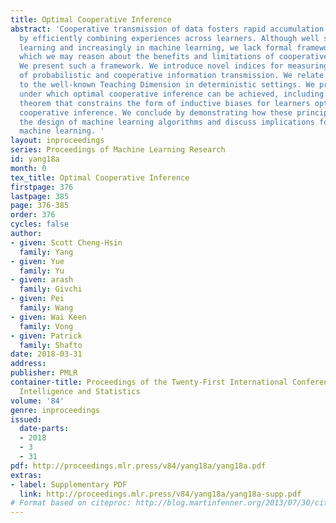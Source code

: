 ```yaml
---
title: Optimal Cooperative Inference
abstract: 'Cooperative transmission of data fosters rapid accumulation of knowledge
  by efficiently combining experiences across learners. Although well studied in human
  learning and increasingly in machine learning, we lack formal frameworks through
  which we may reason about the benefits and limitations of cooperative inference.
  We present such a framework. We introduce novel indices for measuring the effectiveness
  of probabilistic and cooperative information transmission. We relate our indices
  to the well-known Teaching Dimension in deterministic settings. We prove conditions
  under which optimal cooperative inference can be achieved, including a representation
  theorem that constrains the form of inductive biases for learners optimized for
  cooperative inference. We conclude by demonstrating how these principles may inform
  the design of machine learning algorithms and discuss implications for human and
  machine learning. '
layout: inproceedings
series: Proceedings of Machine Learning Research
id: yang18a
month: 0
tex_title: Optimal Cooperative Inference
firstpage: 376
lastpage: 385
page: 376-385
order: 376
cycles: false
author:
- given: Scott Cheng-Hsin
  family: Yang
- given: Yue
  family: Yu
- given: arash
  family: Givchi
- given: Pei
  family: Wang
- given: Wai Keen
  family: Vong
- given: Patrick
  family: Shafto
date: 2018-03-31
address: 
publisher: PMLR
container-title: Proceedings of the Twenty-First International Conference on Artficial
  Intelligence and Statistics
volume: '84'
genre: inproceedings
issued:
  date-parts:
  - 2018
  - 3
  - 31
pdf: http://proceedings.mlr.press/v84/yang18a/yang18a.pdf
extras:
- label: Supplementary PDF
  link: http://proceedings.mlr.press/v84/yang18a/yang18a-supp.pdf
# Format based on citeproc: http://blog.martinfenner.org/2013/07/30/citeproc-yaml-for-bibliographies/
---
```

